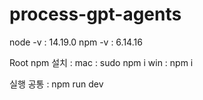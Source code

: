 # process-gpt-agents

node -v : 14.19.0
npm -v : 6.14.16

Root npm 설치 : 
mac : sudo npm i
win : npm i

실행 공통 : 
npm run dev

